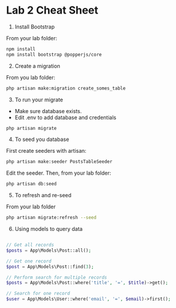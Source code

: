 # Lab 2 Cheat Sheet

1. Install Bootstrap

From your lab folder:

```bash
npm install
npm install bootstrap @popperjs/core
```

2. Create a migration

From you lab folder:

```bash
php artisan make:migration create_somes_table
```

3. To run your migrate

* Make sure database exists.
* Edit .env to add database and credentials

```bash
php artisan migrate
```

4. To seed you database

First create seeders with artisan:

```bash
php artisan make:seeder PostsTableSeeder
```

Edit the seeder.  Then, from your lab folder:

```bash
php artisan db:seed
```

5. To refresh and re-seed

From your lab folder

```bash
php artisan migrate:refresh --seed
```

6. Using models to query data

```php

// Get all records
$posts = App\Models\Post::all();

// Get one record
$post = App\Models\Post::find(3);

// Perform search for multiple records
$posts = App\Models\Post::where('title', '=', $title)->get();

// Search for one record
$user = App\Models\User::where('email', '=', $email)->first();

```